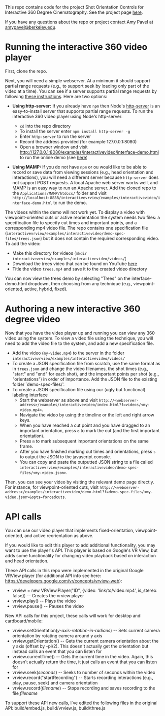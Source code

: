 This repo contains code for the project Shot Orientation Controls for Interactive 360 Degree Cinematography. See the project page [here](https://aksp.github.io/interactive360video/).

If you have any questions about the repo or project contact Amy Pavel at amypavel@berkeley.edu.

Running the interactive 360 video player
=======
First, clone the repo. 

Next, you will need a simple webserver. At a minimum it should support partial range requests (e.g., to support seek by loading only part of the video at a time). You can see if a server supports partial range requests by following [these instructions](https://developer.mozilla.org/en-US/docs/Web/HTTP/Range_requests#Checking_if_a_server_supports_partial_requests). Here are two options:

* **Using http-server:** If you already have `npm` then Node's [http-server](https://www.npmjs.com/package/http-server) is an easy-to-install server that supports partial range requests. To run the interactive 360 video player using Node's http-server:
	* `cd` into the repo directory
	* To install the server enter `npm install http-server -g`
	* Enter `http-server` to run the server
	* Record the address provided (for example 127.0.0.1:8080) 
	* Open a browser window and visit http://127.0.0.1:8080/examples/interactivevideo/interface-demo.html to run the online demo (see [here](https://people.eecs.berkeley.edu/~amypavel/vrview/examples/orientations/interface-demo.html))

* **Using MAMP:** If you do not have `npm` or ou would like to be able to record or save data from viewing sessions (e.g., head orientation and interactions), you will need a different server because `http-server` does not support POST requests. A local Apache web server works well, and [MAMP](https://www.mamp.info/en/) is an easy way to run an Apache server. Add the cloned repo to the `Applications/MAMP/htdocs/` folder and visit `http://localhost:8888/interactivevrview/examples/interactivevideo/interface-demo.html` to run the demo.

The videos within the demo will not work yet. To display a video with viewpoint-oriented cuts or active reorientation the system needs two files: a specification file to specify cut times and important points, and a corresponding mp4 video file. The repo contains one specification file (`interactivevrview/examples/interactivevideo/demo-spec-files/trees.json`) but it does not contain the required corresponding video. To add the video:
* Make this directory for videos (`mkdir interactivevrview/examples/interactivevideo/videos/`) 
* Download the trees video that can be found on YouTube [here](https://www.youtube.com/watch?v=f7wTolIlK_s)
* Title the video `trees.mp4` and save it to the created video directory 

You can now view the trees demo by selecting "Trees" on the interface-demo.html dropdown, then choosing from any technique (e.g., viewpoint-oriented, active, hybrid, fixed). 

Authoring a new interactive 360 degree video
=======
Now that you have the video player up and running you can view any 360 video using the system. To view a video file using the technique, you will need to add the video file to the system, and add a new specification file. 

* Add the video (`my-video.mp4`) to the server in the folder `interactivevrview/examples/interactivevideo/videos/` 
* To create a JSON specification file from scratch, use the same format as in `trees.json` and change the video filenames, the shot times (e.g., "start" and "end" for each shot), and the important points per shot (e.g., "orientations") in order of importance. Add the JSON file to the existing folder `demo-spec-files/'.
* To create a JSON specification file using our (ugly but functional) labeling interface
	* Start the webserver as above and visit `http://<webserver-address>/examples/interactivevideo/index.html?f=videos/<my-video.mp4>`. 
	* Navigate the video by using the timeline or the left and right arrow keys. 
	* When you have reached a cut point and you have dragged to an important orientation, press `o` to mark the cut (and the first important orientation). 
	* Press `m` to mark subsequent important orientations on the same frame. 
	* After you have finished marking cut times and orientations, press `s` to output the JSON to the javascript console. 
	* You can copy and paste the outputted JSON string to a file called `interactivevrview/examples/interactivevideo/demo-spec-files/<my-video.json>`. 

Then, you can see your video by visiting the relevant demo page directly. For instance, for viewpoint-oriented cuts, visit `http://<webserver-address>/examples/interactivevideo/demo.html?f=demo-spec-files/<my-video.json>&opts=forcedcuts`. 

API calls
=======
You can use our video player that implements fixed-orientation, viewpoint-oriented, and active reorientation as above. 

If you would like to edit this player to add additional functionality, you may want to use the player's API. This player is based on Google's VR View, but adds some functionality for changing video playback based on interaction and head orientation. 

These API calls in this repo were implemented in the original Google VRView player (for additional API info see here: <https://developers.google.com/vr/concepts/vrview-web>): 
* vrview = new VRView.Player("ID", {video: 'link/to/video.mp4', is_stereo: false}) -- Creates the vrview player
* vrview.play() -- Plays the video
* vrview.pause() -- Pauses the video 

New API calls for this project, these calls will work for desktop and cardboard/mobile: 
* vrview.setOrientation(_y-axis-rotation-in-radians_) -- Sets current camera orientation by rotating camera around y axis 
* vrview.getOrientation() -- Gets the current camera orientation about the y axis (offset by -pi/2). This doesn't actually get the orientation but instead calls an event that you can listen for
* vrview.currentTime() -- Gets the current time in the video. Again, this doesn't actually return the time, it just calls an event that you can listen for
* vrview.seek(_seconds_) -- Seeks to number of seconds within the video
* vrview.record("startRecording") -- Starts recording interactions (e.g., play, pause, seek) and camera orientation
* vrview.record(_filename_) -- Stops recording and saves recording to the file _filename_

To support these API new calls, I've edited the following files in the original API: build/embed.js, build/vrview.js, build/three.js
